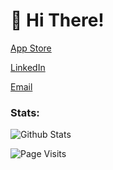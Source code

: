 <h1> 👋 Hi There! </h1>

[App Store](https://apps.apple.com/us/developer/shawn-james/id1542413876)

<!-- [Portfolio](https://sites.google.com/view/shawnjames-portfolio) -->

<!-- [Resume](https://rb.gy/qsbdag) -->

[LinkedIn](https://www.linkedin.com/in/shawn-james/)

[Email](mailto:shawnjames.dev@icloud.com)

<!-- <h3> Filter My Repositories: </h2> -->

<!-- [📱 iOS Applications](https://github.com/Shawn-James?tab=repositories&q=an+ios+app) -->

<h3> Stats: </h3>

![Github Stats](https://github-readme-stats.vercel.app/api?username=Shawn-James&count_private=true&show_icons=true&hide=stars)

![Page Visits](https://visitor-badge.glitch.me/badge?page_id=Shawn-James.Shawn-James)
